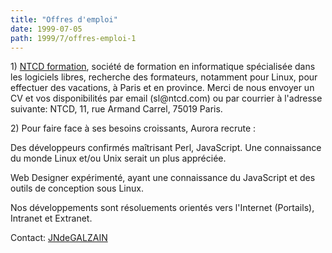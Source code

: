```yaml
---
title: "Offres d'emploi"
date: 1999-07-05
path: 1999/7/offres-emploi-1
---
```


<P>1) <A HREF="http://www.ntcd.com/">NTCD formation</A>, société
de formation en informatique spécialisée dans les logiciels libres,
recherche des formateurs, notamment pour Linux,
pour effectuer des vacations, à Paris et en province.  Merci de
nous envoyer un CV et vos disponibilités par email (sl@ntcd.com)
ou par courrier à l'adresse suivante: NTCD, 11, rue Armand Carrel,
75019 Paris.</P>

<P>2) Pour faire face à ses besoins croissants, Aurora recrute :</P>

<P>Des développeurs confirmés maîtrisant Perl, JavaScript. Une
connaissance du monde Linux et/ou Unix serait un plus appréciée.</P>

<P>Web Designer expérimenté, ayant une connaissance du JavaScript et
des outils de conception sous Linux.</P>

<P>Nos développements sont résoluements orientés vers l'Internet
(Portails), Intranet et Extranet.</P>

<P>Contact: <A HREF="mailto:webmaster@clihop.com">JNdeGALZAIN</A></P>


